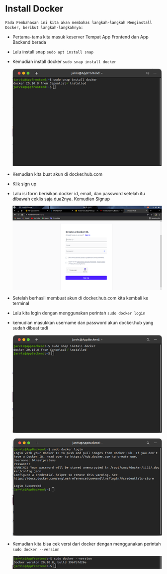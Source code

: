 # Install Docker
    Pada Pembahasan ini kita akan membahas langkah-langkah Menginstall Docker, berikut langkah-langkahnya:

 * Pertama-tama kita masuk keserver Tempat App Frontend dan App Backend berada 
 * Lalu install snap `sudo apt install snap`
 * Kemudian install docker `sudo snap install docker`

    ![gambar 1](assets/docker1.png)


 * Kemudian kita buat akun di docker.hub.com
 * Klik sign up
 * Lalu isi form berisikan docker id, email, dan password setelah itu dibawah ceklis saja dua2nya. Kemudian Signup

    ![gambar 3](assets/docker6.png)

 * Setelah berhasil membuat akun di docker.hub.com kita kembali ke terminal
 * Lalu kita login dengan menggunakan perintah `sudo docker login`
 * kemudian masukkan username dan password akun docker.hub yang sudah dibuat tadi

    ![gambar 4](assets/docker4.png)

    ![gambar 5](assets/docker5.png)

 * Kemudian kita bisa cek versi dari docker dengan menggunakan perintah `sudo docker --version`

    ![gambar 6](assets/docker3.png)